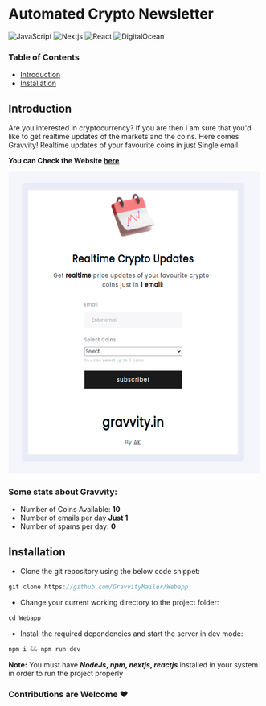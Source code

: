 # Automated Crypto Newsletter

![JavaScript](https://img.shields.io/badge/-JavaScript-f7df1e?style=flat-square&logo=javascript&logoColor=black)
![Nextjs](https://img.shields.io/badge/-Nextjs-black?style=flat-square&logo=nextdotjs)
![React](https://img.shields.io/badge/-React-61dafb?style=flat-square&logo=react&logoColor=white)
![DigitalOcean](https://img.shields.io/badge/-DigitalOcean-0080ff?style=flat-square&logo=DigitalOcean&logoColor=white)

### Table of Contents  
- [Introduction](https://github.com/GravvityMailer/Webapp#introduction)
- [Installation](https://github.com/GravvityMailer/Webapp#installation)

## Introduction
Are you interested in cryptocurrency? If you are then I am sure that you'd like to get realtime updates of the markets and the coins.
Here comes Gravvity! Realtime updates of your favourite coins in just Single email. 

**You can Check the Website <a href='https://gravvity.in'>here</a>**

<img src='https://github.com/GravvityMailer/Webapp/blob/main/Screenshot%20from%202021-09-08%2019-42-33.png?raw=true' width="500" height="600"/>

### Some stats about Gravvity:
<ul>
  <li>Number of Coins Available: <b>10</b></li>
  <li>Number of emails per day <b>Just 1</b></li>
  <li>Number of spams per day: <b>0</b></li>
</ul>

## Installation
- Clone the git repository using the below code snippet:
```javascript
git clone https://github.com/GravvityMailer/Webapp
```
- Change your current working directory to the project folder:
```javascript
cd Webapp
```
- Install the required dependencies and start the server in dev mode:
```javascript
npm i && npm run dev
````
**Note:**
You must have **_NodeJs_, _npm_, _nextjs_, _reactjs_** installed in your system in order to run the project properly

### Contributions are Welcome :heart:
